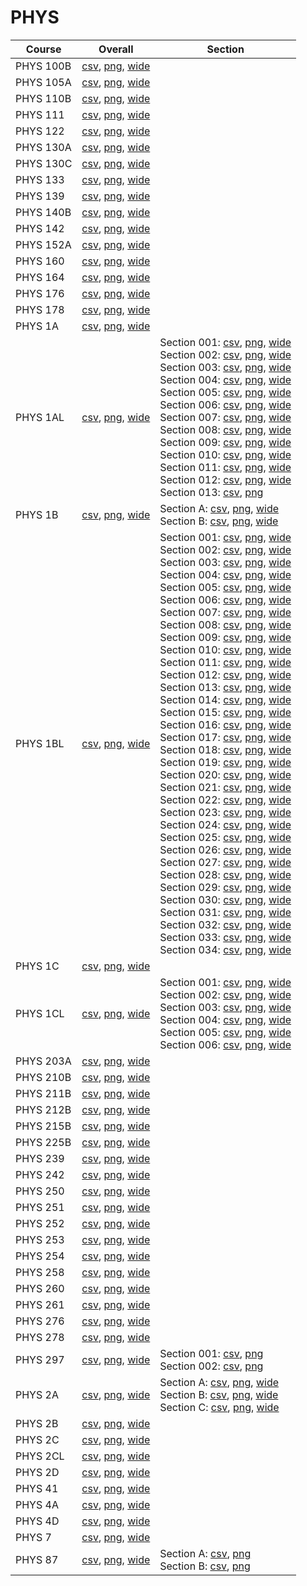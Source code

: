 # PHYS

| Course | Overall | Section |
| ------ | ------- | ------- |
| PHYS 100B | [csv](https://github.com/UCSD-Historical-Enrollment-Data/2024Winter/blob/main/overall/PHYS%20100B.csv), [png](https://raw.githubusercontent.com/UCSD-Historical-Enrollment-Data/2024Winter/main/plot_overall/PHYS%20100B.png), [wide](https://raw.githubusercontent.com/UCSD-Historical-Enrollment-Data/2024Winter/main/plot_overall_wide/PHYS%20100B.png) |  |
| PHYS 105A | [csv](https://github.com/UCSD-Historical-Enrollment-Data/2024Winter/blob/main/overall/PHYS%20105A.csv), [png](https://raw.githubusercontent.com/UCSD-Historical-Enrollment-Data/2024Winter/main/plot_overall/PHYS%20105A.png), [wide](https://raw.githubusercontent.com/UCSD-Historical-Enrollment-Data/2024Winter/main/plot_overall_wide/PHYS%20105A.png) |  |
| PHYS 110B | [csv](https://github.com/UCSD-Historical-Enrollment-Data/2024Winter/blob/main/overall/PHYS%20110B.csv), [png](https://raw.githubusercontent.com/UCSD-Historical-Enrollment-Data/2024Winter/main/plot_overall/PHYS%20110B.png), [wide](https://raw.githubusercontent.com/UCSD-Historical-Enrollment-Data/2024Winter/main/plot_overall_wide/PHYS%20110B.png) |  |
| PHYS 111 | [csv](https://github.com/UCSD-Historical-Enrollment-Data/2024Winter/blob/main/overall/PHYS%20111.csv), [png](https://raw.githubusercontent.com/UCSD-Historical-Enrollment-Data/2024Winter/main/plot_overall/PHYS%20111.png), [wide](https://raw.githubusercontent.com/UCSD-Historical-Enrollment-Data/2024Winter/main/plot_overall_wide/PHYS%20111.png) |  |
| PHYS 122 | [csv](https://github.com/UCSD-Historical-Enrollment-Data/2024Winter/blob/main/overall/PHYS%20122.csv), [png](https://raw.githubusercontent.com/UCSD-Historical-Enrollment-Data/2024Winter/main/plot_overall/PHYS%20122.png), [wide](https://raw.githubusercontent.com/UCSD-Historical-Enrollment-Data/2024Winter/main/plot_overall_wide/PHYS%20122.png) |  |
| PHYS 130A | [csv](https://github.com/UCSD-Historical-Enrollment-Data/2024Winter/blob/main/overall/PHYS%20130A.csv), [png](https://raw.githubusercontent.com/UCSD-Historical-Enrollment-Data/2024Winter/main/plot_overall/PHYS%20130A.png), [wide](https://raw.githubusercontent.com/UCSD-Historical-Enrollment-Data/2024Winter/main/plot_overall_wide/PHYS%20130A.png) |  |
| PHYS 130C | [csv](https://github.com/UCSD-Historical-Enrollment-Data/2024Winter/blob/main/overall/PHYS%20130C.csv), [png](https://raw.githubusercontent.com/UCSD-Historical-Enrollment-Data/2024Winter/main/plot_overall/PHYS%20130C.png), [wide](https://raw.githubusercontent.com/UCSD-Historical-Enrollment-Data/2024Winter/main/plot_overall_wide/PHYS%20130C.png) |  |
| PHYS 133 | [csv](https://github.com/UCSD-Historical-Enrollment-Data/2024Winter/blob/main/overall/PHYS%20133.csv), [png](https://raw.githubusercontent.com/UCSD-Historical-Enrollment-Data/2024Winter/main/plot_overall/PHYS%20133.png), [wide](https://raw.githubusercontent.com/UCSD-Historical-Enrollment-Data/2024Winter/main/plot_overall_wide/PHYS%20133.png) |  |
| PHYS 139 | [csv](https://github.com/UCSD-Historical-Enrollment-Data/2024Winter/blob/main/overall/PHYS%20139.csv), [png](https://raw.githubusercontent.com/UCSD-Historical-Enrollment-Data/2024Winter/main/plot_overall/PHYS%20139.png), [wide](https://raw.githubusercontent.com/UCSD-Historical-Enrollment-Data/2024Winter/main/plot_overall_wide/PHYS%20139.png) |  |
| PHYS 140B | [csv](https://github.com/UCSD-Historical-Enrollment-Data/2024Winter/blob/main/overall/PHYS%20140B.csv), [png](https://raw.githubusercontent.com/UCSD-Historical-Enrollment-Data/2024Winter/main/plot_overall/PHYS%20140B.png), [wide](https://raw.githubusercontent.com/UCSD-Historical-Enrollment-Data/2024Winter/main/plot_overall_wide/PHYS%20140B.png) |  |
| PHYS 142 | [csv](https://github.com/UCSD-Historical-Enrollment-Data/2024Winter/blob/main/overall/PHYS%20142.csv), [png](https://raw.githubusercontent.com/UCSD-Historical-Enrollment-Data/2024Winter/main/plot_overall/PHYS%20142.png), [wide](https://raw.githubusercontent.com/UCSD-Historical-Enrollment-Data/2024Winter/main/plot_overall_wide/PHYS%20142.png) |  |
| PHYS 152A | [csv](https://github.com/UCSD-Historical-Enrollment-Data/2024Winter/blob/main/overall/PHYS%20152A.csv), [png](https://raw.githubusercontent.com/UCSD-Historical-Enrollment-Data/2024Winter/main/plot_overall/PHYS%20152A.png), [wide](https://raw.githubusercontent.com/UCSD-Historical-Enrollment-Data/2024Winter/main/plot_overall_wide/PHYS%20152A.png) |  |
| PHYS 160 | [csv](https://github.com/UCSD-Historical-Enrollment-Data/2024Winter/blob/main/overall/PHYS%20160.csv), [png](https://raw.githubusercontent.com/UCSD-Historical-Enrollment-Data/2024Winter/main/plot_overall/PHYS%20160.png), [wide](https://raw.githubusercontent.com/UCSD-Historical-Enrollment-Data/2024Winter/main/plot_overall_wide/PHYS%20160.png) |  |
| PHYS 164 | [csv](https://github.com/UCSD-Historical-Enrollment-Data/2024Winter/blob/main/overall/PHYS%20164.csv), [png](https://raw.githubusercontent.com/UCSD-Historical-Enrollment-Data/2024Winter/main/plot_overall/PHYS%20164.png), [wide](https://raw.githubusercontent.com/UCSD-Historical-Enrollment-Data/2024Winter/main/plot_overall_wide/PHYS%20164.png) |  |
| PHYS 176 | [csv](https://github.com/UCSD-Historical-Enrollment-Data/2024Winter/blob/main/overall/PHYS%20176.csv), [png](https://raw.githubusercontent.com/UCSD-Historical-Enrollment-Data/2024Winter/main/plot_overall/PHYS%20176.png), [wide](https://raw.githubusercontent.com/UCSD-Historical-Enrollment-Data/2024Winter/main/plot_overall_wide/PHYS%20176.png) |  |
| PHYS 178 | [csv](https://github.com/UCSD-Historical-Enrollment-Data/2024Winter/blob/main/overall/PHYS%20178.csv), [png](https://raw.githubusercontent.com/UCSD-Historical-Enrollment-Data/2024Winter/main/plot_overall/PHYS%20178.png), [wide](https://raw.githubusercontent.com/UCSD-Historical-Enrollment-Data/2024Winter/main/plot_overall_wide/PHYS%20178.png) |  |
| PHYS 1A | [csv](https://github.com/UCSD-Historical-Enrollment-Data/2024Winter/blob/main/overall/PHYS%201A.csv), [png](https://raw.githubusercontent.com/UCSD-Historical-Enrollment-Data/2024Winter/main/plot_overall/PHYS%201A.png), [wide](https://raw.githubusercontent.com/UCSD-Historical-Enrollment-Data/2024Winter/main/plot_overall_wide/PHYS%201A.png) |  |
| PHYS 1AL | [csv](https://github.com/UCSD-Historical-Enrollment-Data/2024Winter/blob/main/overall/PHYS%201AL.csv), [png](https://raw.githubusercontent.com/UCSD-Historical-Enrollment-Data/2024Winter/main/plot_overall/PHYS%201AL.png), [wide](https://raw.githubusercontent.com/UCSD-Historical-Enrollment-Data/2024Winter/main/plot_overall_wide/PHYS%201AL.png) | Section 001: [csv](https://github.com/UCSD-Historical-Enrollment-Data/2024Winter/blob/main/section/PHYS%201AL_001.csv), [png](https://raw.githubusercontent.com/UCSD-Historical-Enrollment-Data/2024Winter/main/plot_section/PHYS%201AL_001.png), [wide](https://raw.githubusercontent.com/UCSD-Historical-Enrollment-Data/2024Winter/main/plot_section_wide/PHYS%201AL_001.png)<br>Section 002: [csv](https://github.com/UCSD-Historical-Enrollment-Data/2024Winter/blob/main/section/PHYS%201AL_002.csv), [png](https://raw.githubusercontent.com/UCSD-Historical-Enrollment-Data/2024Winter/main/plot_section/PHYS%201AL_002.png), [wide](https://raw.githubusercontent.com/UCSD-Historical-Enrollment-Data/2024Winter/main/plot_section_wide/PHYS%201AL_002.png)<br>Section 003: [csv](https://github.com/UCSD-Historical-Enrollment-Data/2024Winter/blob/main/section/PHYS%201AL_003.csv), [png](https://raw.githubusercontent.com/UCSD-Historical-Enrollment-Data/2024Winter/main/plot_section/PHYS%201AL_003.png), [wide](https://raw.githubusercontent.com/UCSD-Historical-Enrollment-Data/2024Winter/main/plot_section_wide/PHYS%201AL_003.png)<br>Section 004: [csv](https://github.com/UCSD-Historical-Enrollment-Data/2024Winter/blob/main/section/PHYS%201AL_004.csv), [png](https://raw.githubusercontent.com/UCSD-Historical-Enrollment-Data/2024Winter/main/plot_section/PHYS%201AL_004.png), [wide](https://raw.githubusercontent.com/UCSD-Historical-Enrollment-Data/2024Winter/main/plot_section_wide/PHYS%201AL_004.png)<br>Section 005: [csv](https://github.com/UCSD-Historical-Enrollment-Data/2024Winter/blob/main/section/PHYS%201AL_005.csv), [png](https://raw.githubusercontent.com/UCSD-Historical-Enrollment-Data/2024Winter/main/plot_section/PHYS%201AL_005.png), [wide](https://raw.githubusercontent.com/UCSD-Historical-Enrollment-Data/2024Winter/main/plot_section_wide/PHYS%201AL_005.png)<br>Section 006: [csv](https://github.com/UCSD-Historical-Enrollment-Data/2024Winter/blob/main/section/PHYS%201AL_006.csv), [png](https://raw.githubusercontent.com/UCSD-Historical-Enrollment-Data/2024Winter/main/plot_section/PHYS%201AL_006.png), [wide](https://raw.githubusercontent.com/UCSD-Historical-Enrollment-Data/2024Winter/main/plot_section_wide/PHYS%201AL_006.png)<br>Section 007: [csv](https://github.com/UCSD-Historical-Enrollment-Data/2024Winter/blob/main/section/PHYS%201AL_007.csv), [png](https://raw.githubusercontent.com/UCSD-Historical-Enrollment-Data/2024Winter/main/plot_section/PHYS%201AL_007.png), [wide](https://raw.githubusercontent.com/UCSD-Historical-Enrollment-Data/2024Winter/main/plot_section_wide/PHYS%201AL_007.png)<br>Section 008: [csv](https://github.com/UCSD-Historical-Enrollment-Data/2024Winter/blob/main/section/PHYS%201AL_008.csv), [png](https://raw.githubusercontent.com/UCSD-Historical-Enrollment-Data/2024Winter/main/plot_section/PHYS%201AL_008.png), [wide](https://raw.githubusercontent.com/UCSD-Historical-Enrollment-Data/2024Winter/main/plot_section_wide/PHYS%201AL_008.png)<br>Section 009: [csv](https://github.com/UCSD-Historical-Enrollment-Data/2024Winter/blob/main/section/PHYS%201AL_009.csv), [png](https://raw.githubusercontent.com/UCSD-Historical-Enrollment-Data/2024Winter/main/plot_section/PHYS%201AL_009.png), [wide](https://raw.githubusercontent.com/UCSD-Historical-Enrollment-Data/2024Winter/main/plot_section_wide/PHYS%201AL_009.png)<br>Section 010: [csv](https://github.com/UCSD-Historical-Enrollment-Data/2024Winter/blob/main/section/PHYS%201AL_010.csv), [png](https://raw.githubusercontent.com/UCSD-Historical-Enrollment-Data/2024Winter/main/plot_section/PHYS%201AL_010.png), [wide](https://raw.githubusercontent.com/UCSD-Historical-Enrollment-Data/2024Winter/main/plot_section_wide/PHYS%201AL_010.png)<br>Section 011: [csv](https://github.com/UCSD-Historical-Enrollment-Data/2024Winter/blob/main/section/PHYS%201AL_011.csv), [png](https://raw.githubusercontent.com/UCSD-Historical-Enrollment-Data/2024Winter/main/plot_section/PHYS%201AL_011.png), [wide](https://raw.githubusercontent.com/UCSD-Historical-Enrollment-Data/2024Winter/main/plot_section_wide/PHYS%201AL_011.png)<br>Section 012: [csv](https://github.com/UCSD-Historical-Enrollment-Data/2024Winter/blob/main/section/PHYS%201AL_012.csv), [png](https://raw.githubusercontent.com/UCSD-Historical-Enrollment-Data/2024Winter/main/plot_section/PHYS%201AL_012.png), [wide](https://raw.githubusercontent.com/UCSD-Historical-Enrollment-Data/2024Winter/main/plot_section_wide/PHYS%201AL_012.png)<br>Section 013: [csv](https://github.com/UCSD-Historical-Enrollment-Data/2024Winter/blob/main/section/PHYS%201AL_013.csv), [png](https://raw.githubusercontent.com/UCSD-Historical-Enrollment-Data/2024Winter/main/plot_section/PHYS%201AL_013.png) |
| PHYS 1B | [csv](https://github.com/UCSD-Historical-Enrollment-Data/2024Winter/blob/main/overall/PHYS%201B.csv), [png](https://raw.githubusercontent.com/UCSD-Historical-Enrollment-Data/2024Winter/main/plot_overall/PHYS%201B.png), [wide](https://raw.githubusercontent.com/UCSD-Historical-Enrollment-Data/2024Winter/main/plot_overall_wide/PHYS%201B.png) | Section A: [csv](https://github.com/UCSD-Historical-Enrollment-Data/2024Winter/blob/main/section/PHYS%201B_A.csv), [png](https://raw.githubusercontent.com/UCSD-Historical-Enrollment-Data/2024Winter/main/plot_section/PHYS%201B_A.png), [wide](https://raw.githubusercontent.com/UCSD-Historical-Enrollment-Data/2024Winter/main/plot_section_wide/PHYS%201B_A.png)<br>Section B: [csv](https://github.com/UCSD-Historical-Enrollment-Data/2024Winter/blob/main/section/PHYS%201B_B.csv), [png](https://raw.githubusercontent.com/UCSD-Historical-Enrollment-Data/2024Winter/main/plot_section/PHYS%201B_B.png), [wide](https://raw.githubusercontent.com/UCSD-Historical-Enrollment-Data/2024Winter/main/plot_section_wide/PHYS%201B_B.png) |
| PHYS 1BL | [csv](https://github.com/UCSD-Historical-Enrollment-Data/2024Winter/blob/main/overall/PHYS%201BL.csv), [png](https://raw.githubusercontent.com/UCSD-Historical-Enrollment-Data/2024Winter/main/plot_overall/PHYS%201BL.png), [wide](https://raw.githubusercontent.com/UCSD-Historical-Enrollment-Data/2024Winter/main/plot_overall_wide/PHYS%201BL.png) | Section 001: [csv](https://github.com/UCSD-Historical-Enrollment-Data/2024Winter/blob/main/section/PHYS%201BL_001.csv), [png](https://raw.githubusercontent.com/UCSD-Historical-Enrollment-Data/2024Winter/main/plot_section/PHYS%201BL_001.png), [wide](https://raw.githubusercontent.com/UCSD-Historical-Enrollment-Data/2024Winter/main/plot_section_wide/PHYS%201BL_001.png)<br>Section 002: [csv](https://github.com/UCSD-Historical-Enrollment-Data/2024Winter/blob/main/section/PHYS%201BL_002.csv), [png](https://raw.githubusercontent.com/UCSD-Historical-Enrollment-Data/2024Winter/main/plot_section/PHYS%201BL_002.png), [wide](https://raw.githubusercontent.com/UCSD-Historical-Enrollment-Data/2024Winter/main/plot_section_wide/PHYS%201BL_002.png)<br>Section 003: [csv](https://github.com/UCSD-Historical-Enrollment-Data/2024Winter/blob/main/section/PHYS%201BL_003.csv), [png](https://raw.githubusercontent.com/UCSD-Historical-Enrollment-Data/2024Winter/main/plot_section/PHYS%201BL_003.png), [wide](https://raw.githubusercontent.com/UCSD-Historical-Enrollment-Data/2024Winter/main/plot_section_wide/PHYS%201BL_003.png)<br>Section 004: [csv](https://github.com/UCSD-Historical-Enrollment-Data/2024Winter/blob/main/section/PHYS%201BL_004.csv), [png](https://raw.githubusercontent.com/UCSD-Historical-Enrollment-Data/2024Winter/main/plot_section/PHYS%201BL_004.png), [wide](https://raw.githubusercontent.com/UCSD-Historical-Enrollment-Data/2024Winter/main/plot_section_wide/PHYS%201BL_004.png)<br>Section 005: [csv](https://github.com/UCSD-Historical-Enrollment-Data/2024Winter/blob/main/section/PHYS%201BL_005.csv), [png](https://raw.githubusercontent.com/UCSD-Historical-Enrollment-Data/2024Winter/main/plot_section/PHYS%201BL_005.png), [wide](https://raw.githubusercontent.com/UCSD-Historical-Enrollment-Data/2024Winter/main/plot_section_wide/PHYS%201BL_005.png)<br>Section 006: [csv](https://github.com/UCSD-Historical-Enrollment-Data/2024Winter/blob/main/section/PHYS%201BL_006.csv), [png](https://raw.githubusercontent.com/UCSD-Historical-Enrollment-Data/2024Winter/main/plot_section/PHYS%201BL_006.png), [wide](https://raw.githubusercontent.com/UCSD-Historical-Enrollment-Data/2024Winter/main/plot_section_wide/PHYS%201BL_006.png)<br>Section 007: [csv](https://github.com/UCSD-Historical-Enrollment-Data/2024Winter/blob/main/section/PHYS%201BL_007.csv), [png](https://raw.githubusercontent.com/UCSD-Historical-Enrollment-Data/2024Winter/main/plot_section/PHYS%201BL_007.png), [wide](https://raw.githubusercontent.com/UCSD-Historical-Enrollment-Data/2024Winter/main/plot_section_wide/PHYS%201BL_007.png)<br>Section 008: [csv](https://github.com/UCSD-Historical-Enrollment-Data/2024Winter/blob/main/section/PHYS%201BL_008.csv), [png](https://raw.githubusercontent.com/UCSD-Historical-Enrollment-Data/2024Winter/main/plot_section/PHYS%201BL_008.png), [wide](https://raw.githubusercontent.com/UCSD-Historical-Enrollment-Data/2024Winter/main/plot_section_wide/PHYS%201BL_008.png)<br>Section 009: [csv](https://github.com/UCSD-Historical-Enrollment-Data/2024Winter/blob/main/section/PHYS%201BL_009.csv), [png](https://raw.githubusercontent.com/UCSD-Historical-Enrollment-Data/2024Winter/main/plot_section/PHYS%201BL_009.png), [wide](https://raw.githubusercontent.com/UCSD-Historical-Enrollment-Data/2024Winter/main/plot_section_wide/PHYS%201BL_009.png)<br>Section 010: [csv](https://github.com/UCSD-Historical-Enrollment-Data/2024Winter/blob/main/section/PHYS%201BL_010.csv), [png](https://raw.githubusercontent.com/UCSD-Historical-Enrollment-Data/2024Winter/main/plot_section/PHYS%201BL_010.png), [wide](https://raw.githubusercontent.com/UCSD-Historical-Enrollment-Data/2024Winter/main/plot_section_wide/PHYS%201BL_010.png)<br>Section 011: [csv](https://github.com/UCSD-Historical-Enrollment-Data/2024Winter/blob/main/section/PHYS%201BL_011.csv), [png](https://raw.githubusercontent.com/UCSD-Historical-Enrollment-Data/2024Winter/main/plot_section/PHYS%201BL_011.png), [wide](https://raw.githubusercontent.com/UCSD-Historical-Enrollment-Data/2024Winter/main/plot_section_wide/PHYS%201BL_011.png)<br>Section 012: [csv](https://github.com/UCSD-Historical-Enrollment-Data/2024Winter/blob/main/section/PHYS%201BL_012.csv), [png](https://raw.githubusercontent.com/UCSD-Historical-Enrollment-Data/2024Winter/main/plot_section/PHYS%201BL_012.png), [wide](https://raw.githubusercontent.com/UCSD-Historical-Enrollment-Data/2024Winter/main/plot_section_wide/PHYS%201BL_012.png)<br>Section 013: [csv](https://github.com/UCSD-Historical-Enrollment-Data/2024Winter/blob/main/section/PHYS%201BL_013.csv), [png](https://raw.githubusercontent.com/UCSD-Historical-Enrollment-Data/2024Winter/main/plot_section/PHYS%201BL_013.png), [wide](https://raw.githubusercontent.com/UCSD-Historical-Enrollment-Data/2024Winter/main/plot_section_wide/PHYS%201BL_013.png)<br>Section 014: [csv](https://github.com/UCSD-Historical-Enrollment-Data/2024Winter/blob/main/section/PHYS%201BL_014.csv), [png](https://raw.githubusercontent.com/UCSD-Historical-Enrollment-Data/2024Winter/main/plot_section/PHYS%201BL_014.png), [wide](https://raw.githubusercontent.com/UCSD-Historical-Enrollment-Data/2024Winter/main/plot_section_wide/PHYS%201BL_014.png)<br>Section 015: [csv](https://github.com/UCSD-Historical-Enrollment-Data/2024Winter/blob/main/section/PHYS%201BL_015.csv), [png](https://raw.githubusercontent.com/UCSD-Historical-Enrollment-Data/2024Winter/main/plot_section/PHYS%201BL_015.png), [wide](https://raw.githubusercontent.com/UCSD-Historical-Enrollment-Data/2024Winter/main/plot_section_wide/PHYS%201BL_015.png)<br>Section 016: [csv](https://github.com/UCSD-Historical-Enrollment-Data/2024Winter/blob/main/section/PHYS%201BL_016.csv), [png](https://raw.githubusercontent.com/UCSD-Historical-Enrollment-Data/2024Winter/main/plot_section/PHYS%201BL_016.png), [wide](https://raw.githubusercontent.com/UCSD-Historical-Enrollment-Data/2024Winter/main/plot_section_wide/PHYS%201BL_016.png)<br>Section 017: [csv](https://github.com/UCSD-Historical-Enrollment-Data/2024Winter/blob/main/section/PHYS%201BL_017.csv), [png](https://raw.githubusercontent.com/UCSD-Historical-Enrollment-Data/2024Winter/main/plot_section/PHYS%201BL_017.png), [wide](https://raw.githubusercontent.com/UCSD-Historical-Enrollment-Data/2024Winter/main/plot_section_wide/PHYS%201BL_017.png)<br>Section 018: [csv](https://github.com/UCSD-Historical-Enrollment-Data/2024Winter/blob/main/section/PHYS%201BL_018.csv), [png](https://raw.githubusercontent.com/UCSD-Historical-Enrollment-Data/2024Winter/main/plot_section/PHYS%201BL_018.png), [wide](https://raw.githubusercontent.com/UCSD-Historical-Enrollment-Data/2024Winter/main/plot_section_wide/PHYS%201BL_018.png)<br>Section 019: [csv](https://github.com/UCSD-Historical-Enrollment-Data/2024Winter/blob/main/section/PHYS%201BL_019.csv), [png](https://raw.githubusercontent.com/UCSD-Historical-Enrollment-Data/2024Winter/main/plot_section/PHYS%201BL_019.png), [wide](https://raw.githubusercontent.com/UCSD-Historical-Enrollment-Data/2024Winter/main/plot_section_wide/PHYS%201BL_019.png)<br>Section 020: [csv](https://github.com/UCSD-Historical-Enrollment-Data/2024Winter/blob/main/section/PHYS%201BL_020.csv), [png](https://raw.githubusercontent.com/UCSD-Historical-Enrollment-Data/2024Winter/main/plot_section/PHYS%201BL_020.png), [wide](https://raw.githubusercontent.com/UCSD-Historical-Enrollment-Data/2024Winter/main/plot_section_wide/PHYS%201BL_020.png)<br>Section 021: [csv](https://github.com/UCSD-Historical-Enrollment-Data/2024Winter/blob/main/section/PHYS%201BL_021.csv), [png](https://raw.githubusercontent.com/UCSD-Historical-Enrollment-Data/2024Winter/main/plot_section/PHYS%201BL_021.png), [wide](https://raw.githubusercontent.com/UCSD-Historical-Enrollment-Data/2024Winter/main/plot_section_wide/PHYS%201BL_021.png)<br>Section 022: [csv](https://github.com/UCSD-Historical-Enrollment-Data/2024Winter/blob/main/section/PHYS%201BL_022.csv), [png](https://raw.githubusercontent.com/UCSD-Historical-Enrollment-Data/2024Winter/main/plot_section/PHYS%201BL_022.png), [wide](https://raw.githubusercontent.com/UCSD-Historical-Enrollment-Data/2024Winter/main/plot_section_wide/PHYS%201BL_022.png)<br>Section 023: [csv](https://github.com/UCSD-Historical-Enrollment-Data/2024Winter/blob/main/section/PHYS%201BL_023.csv), [png](https://raw.githubusercontent.com/UCSD-Historical-Enrollment-Data/2024Winter/main/plot_section/PHYS%201BL_023.png), [wide](https://raw.githubusercontent.com/UCSD-Historical-Enrollment-Data/2024Winter/main/plot_section_wide/PHYS%201BL_023.png)<br>Section 024: [csv](https://github.com/UCSD-Historical-Enrollment-Data/2024Winter/blob/main/section/PHYS%201BL_024.csv), [png](https://raw.githubusercontent.com/UCSD-Historical-Enrollment-Data/2024Winter/main/plot_section/PHYS%201BL_024.png), [wide](https://raw.githubusercontent.com/UCSD-Historical-Enrollment-Data/2024Winter/main/plot_section_wide/PHYS%201BL_024.png)<br>Section 025: [csv](https://github.com/UCSD-Historical-Enrollment-Data/2024Winter/blob/main/section/PHYS%201BL_025.csv), [png](https://raw.githubusercontent.com/UCSD-Historical-Enrollment-Data/2024Winter/main/plot_section/PHYS%201BL_025.png), [wide](https://raw.githubusercontent.com/UCSD-Historical-Enrollment-Data/2024Winter/main/plot_section_wide/PHYS%201BL_025.png)<br>Section 026: [csv](https://github.com/UCSD-Historical-Enrollment-Data/2024Winter/blob/main/section/PHYS%201BL_026.csv), [png](https://raw.githubusercontent.com/UCSD-Historical-Enrollment-Data/2024Winter/main/plot_section/PHYS%201BL_026.png), [wide](https://raw.githubusercontent.com/UCSD-Historical-Enrollment-Data/2024Winter/main/plot_section_wide/PHYS%201BL_026.png)<br>Section 027: [csv](https://github.com/UCSD-Historical-Enrollment-Data/2024Winter/blob/main/section/PHYS%201BL_027.csv), [png](https://raw.githubusercontent.com/UCSD-Historical-Enrollment-Data/2024Winter/main/plot_section/PHYS%201BL_027.png), [wide](https://raw.githubusercontent.com/UCSD-Historical-Enrollment-Data/2024Winter/main/plot_section_wide/PHYS%201BL_027.png)<br>Section 028: [csv](https://github.com/UCSD-Historical-Enrollment-Data/2024Winter/blob/main/section/PHYS%201BL_028.csv), [png](https://raw.githubusercontent.com/UCSD-Historical-Enrollment-Data/2024Winter/main/plot_section/PHYS%201BL_028.png), [wide](https://raw.githubusercontent.com/UCSD-Historical-Enrollment-Data/2024Winter/main/plot_section_wide/PHYS%201BL_028.png)<br>Section 029: [csv](https://github.com/UCSD-Historical-Enrollment-Data/2024Winter/blob/main/section/PHYS%201BL_029.csv), [png](https://raw.githubusercontent.com/UCSD-Historical-Enrollment-Data/2024Winter/main/plot_section/PHYS%201BL_029.png), [wide](https://raw.githubusercontent.com/UCSD-Historical-Enrollment-Data/2024Winter/main/plot_section_wide/PHYS%201BL_029.png)<br>Section 030: [csv](https://github.com/UCSD-Historical-Enrollment-Data/2024Winter/blob/main/section/PHYS%201BL_030.csv), [png](https://raw.githubusercontent.com/UCSD-Historical-Enrollment-Data/2024Winter/main/plot_section/PHYS%201BL_030.png), [wide](https://raw.githubusercontent.com/UCSD-Historical-Enrollment-Data/2024Winter/main/plot_section_wide/PHYS%201BL_030.png)<br>Section 031: [csv](https://github.com/UCSD-Historical-Enrollment-Data/2024Winter/blob/main/section/PHYS%201BL_031.csv), [png](https://raw.githubusercontent.com/UCSD-Historical-Enrollment-Data/2024Winter/main/plot_section/PHYS%201BL_031.png), [wide](https://raw.githubusercontent.com/UCSD-Historical-Enrollment-Data/2024Winter/main/plot_section_wide/PHYS%201BL_031.png)<br>Section 032: [csv](https://github.com/UCSD-Historical-Enrollment-Data/2024Winter/blob/main/section/PHYS%201BL_032.csv), [png](https://raw.githubusercontent.com/UCSD-Historical-Enrollment-Data/2024Winter/main/plot_section/PHYS%201BL_032.png), [wide](https://raw.githubusercontent.com/UCSD-Historical-Enrollment-Data/2024Winter/main/plot_section_wide/PHYS%201BL_032.png)<br>Section 033: [csv](https://github.com/UCSD-Historical-Enrollment-Data/2024Winter/blob/main/section/PHYS%201BL_033.csv), [png](https://raw.githubusercontent.com/UCSD-Historical-Enrollment-Data/2024Winter/main/plot_section/PHYS%201BL_033.png), [wide](https://raw.githubusercontent.com/UCSD-Historical-Enrollment-Data/2024Winter/main/plot_section_wide/PHYS%201BL_033.png)<br>Section 034: [csv](https://github.com/UCSD-Historical-Enrollment-Data/2024Winter/blob/main/section/PHYS%201BL_034.csv), [png](https://raw.githubusercontent.com/UCSD-Historical-Enrollment-Data/2024Winter/main/plot_section/PHYS%201BL_034.png), [wide](https://raw.githubusercontent.com/UCSD-Historical-Enrollment-Data/2024Winter/main/plot_section_wide/PHYS%201BL_034.png) |
| PHYS 1C | [csv](https://github.com/UCSD-Historical-Enrollment-Data/2024Winter/blob/main/overall/PHYS%201C.csv), [png](https://raw.githubusercontent.com/UCSD-Historical-Enrollment-Data/2024Winter/main/plot_overall/PHYS%201C.png), [wide](https://raw.githubusercontent.com/UCSD-Historical-Enrollment-Data/2024Winter/main/plot_overall_wide/PHYS%201C.png) |  |
| PHYS 1CL | [csv](https://github.com/UCSD-Historical-Enrollment-Data/2024Winter/blob/main/overall/PHYS%201CL.csv), [png](https://raw.githubusercontent.com/UCSD-Historical-Enrollment-Data/2024Winter/main/plot_overall/PHYS%201CL.png), [wide](https://raw.githubusercontent.com/UCSD-Historical-Enrollment-Data/2024Winter/main/plot_overall_wide/PHYS%201CL.png) | Section 001: [csv](https://github.com/UCSD-Historical-Enrollment-Data/2024Winter/blob/main/section/PHYS%201CL_001.csv), [png](https://raw.githubusercontent.com/UCSD-Historical-Enrollment-Data/2024Winter/main/plot_section/PHYS%201CL_001.png), [wide](https://raw.githubusercontent.com/UCSD-Historical-Enrollment-Data/2024Winter/main/plot_section_wide/PHYS%201CL_001.png)<br>Section 002: [csv](https://github.com/UCSD-Historical-Enrollment-Data/2024Winter/blob/main/section/PHYS%201CL_002.csv), [png](https://raw.githubusercontent.com/UCSD-Historical-Enrollment-Data/2024Winter/main/plot_section/PHYS%201CL_002.png), [wide](https://raw.githubusercontent.com/UCSD-Historical-Enrollment-Data/2024Winter/main/plot_section_wide/PHYS%201CL_002.png)<br>Section 003: [csv](https://github.com/UCSD-Historical-Enrollment-Data/2024Winter/blob/main/section/PHYS%201CL_003.csv), [png](https://raw.githubusercontent.com/UCSD-Historical-Enrollment-Data/2024Winter/main/plot_section/PHYS%201CL_003.png), [wide](https://raw.githubusercontent.com/UCSD-Historical-Enrollment-Data/2024Winter/main/plot_section_wide/PHYS%201CL_003.png)<br>Section 004: [csv](https://github.com/UCSD-Historical-Enrollment-Data/2024Winter/blob/main/section/PHYS%201CL_004.csv), [png](https://raw.githubusercontent.com/UCSD-Historical-Enrollment-Data/2024Winter/main/plot_section/PHYS%201CL_004.png), [wide](https://raw.githubusercontent.com/UCSD-Historical-Enrollment-Data/2024Winter/main/plot_section_wide/PHYS%201CL_004.png)<br>Section 005: [csv](https://github.com/UCSD-Historical-Enrollment-Data/2024Winter/blob/main/section/PHYS%201CL_005.csv), [png](https://raw.githubusercontent.com/UCSD-Historical-Enrollment-Data/2024Winter/main/plot_section/PHYS%201CL_005.png), [wide](https://raw.githubusercontent.com/UCSD-Historical-Enrollment-Data/2024Winter/main/plot_section_wide/PHYS%201CL_005.png)<br>Section 006: [csv](https://github.com/UCSD-Historical-Enrollment-Data/2024Winter/blob/main/section/PHYS%201CL_006.csv), [png](https://raw.githubusercontent.com/UCSD-Historical-Enrollment-Data/2024Winter/main/plot_section/PHYS%201CL_006.png), [wide](https://raw.githubusercontent.com/UCSD-Historical-Enrollment-Data/2024Winter/main/plot_section_wide/PHYS%201CL_006.png) |
| PHYS 203A | [csv](https://github.com/UCSD-Historical-Enrollment-Data/2024Winter/blob/main/overall/PHYS%20203A.csv), [png](https://raw.githubusercontent.com/UCSD-Historical-Enrollment-Data/2024Winter/main/plot_overall/PHYS%20203A.png), [wide](https://raw.githubusercontent.com/UCSD-Historical-Enrollment-Data/2024Winter/main/plot_overall_wide/PHYS%20203A.png) |  |
| PHYS 210B | [csv](https://github.com/UCSD-Historical-Enrollment-Data/2024Winter/blob/main/overall/PHYS%20210B.csv), [png](https://raw.githubusercontent.com/UCSD-Historical-Enrollment-Data/2024Winter/main/plot_overall/PHYS%20210B.png), [wide](https://raw.githubusercontent.com/UCSD-Historical-Enrollment-Data/2024Winter/main/plot_overall_wide/PHYS%20210B.png) |  |
| PHYS 211B | [csv](https://github.com/UCSD-Historical-Enrollment-Data/2024Winter/blob/main/overall/PHYS%20211B.csv), [png](https://raw.githubusercontent.com/UCSD-Historical-Enrollment-Data/2024Winter/main/plot_overall/PHYS%20211B.png), [wide](https://raw.githubusercontent.com/UCSD-Historical-Enrollment-Data/2024Winter/main/plot_overall_wide/PHYS%20211B.png) |  |
| PHYS 212B | [csv](https://github.com/UCSD-Historical-Enrollment-Data/2024Winter/blob/main/overall/PHYS%20212B.csv), [png](https://raw.githubusercontent.com/UCSD-Historical-Enrollment-Data/2024Winter/main/plot_overall/PHYS%20212B.png), [wide](https://raw.githubusercontent.com/UCSD-Historical-Enrollment-Data/2024Winter/main/plot_overall_wide/PHYS%20212B.png) |  |
| PHYS 215B | [csv](https://github.com/UCSD-Historical-Enrollment-Data/2024Winter/blob/main/overall/PHYS%20215B.csv), [png](https://raw.githubusercontent.com/UCSD-Historical-Enrollment-Data/2024Winter/main/plot_overall/PHYS%20215B.png), [wide](https://raw.githubusercontent.com/UCSD-Historical-Enrollment-Data/2024Winter/main/plot_overall_wide/PHYS%20215B.png) |  |
| PHYS 225B | [csv](https://github.com/UCSD-Historical-Enrollment-Data/2024Winter/blob/main/overall/PHYS%20225B.csv), [png](https://raw.githubusercontent.com/UCSD-Historical-Enrollment-Data/2024Winter/main/plot_overall/PHYS%20225B.png), [wide](https://raw.githubusercontent.com/UCSD-Historical-Enrollment-Data/2024Winter/main/plot_overall_wide/PHYS%20225B.png) |  |
| PHYS 239 | [csv](https://github.com/UCSD-Historical-Enrollment-Data/2024Winter/blob/main/overall/PHYS%20239.csv), [png](https://raw.githubusercontent.com/UCSD-Historical-Enrollment-Data/2024Winter/main/plot_overall/PHYS%20239.png), [wide](https://raw.githubusercontent.com/UCSD-Historical-Enrollment-Data/2024Winter/main/plot_overall_wide/PHYS%20239.png) |  |
| PHYS 242 | [csv](https://github.com/UCSD-Historical-Enrollment-Data/2024Winter/blob/main/overall/PHYS%20242.csv), [png](https://raw.githubusercontent.com/UCSD-Historical-Enrollment-Data/2024Winter/main/plot_overall/PHYS%20242.png), [wide](https://raw.githubusercontent.com/UCSD-Historical-Enrollment-Data/2024Winter/main/plot_overall_wide/PHYS%20242.png) |  |
| PHYS 250 | [csv](https://github.com/UCSD-Historical-Enrollment-Data/2024Winter/blob/main/overall/PHYS%20250.csv), [png](https://raw.githubusercontent.com/UCSD-Historical-Enrollment-Data/2024Winter/main/plot_overall/PHYS%20250.png), [wide](https://raw.githubusercontent.com/UCSD-Historical-Enrollment-Data/2024Winter/main/plot_overall_wide/PHYS%20250.png) |  |
| PHYS 251 | [csv](https://github.com/UCSD-Historical-Enrollment-Data/2024Winter/blob/main/overall/PHYS%20251.csv), [png](https://raw.githubusercontent.com/UCSD-Historical-Enrollment-Data/2024Winter/main/plot_overall/PHYS%20251.png), [wide](https://raw.githubusercontent.com/UCSD-Historical-Enrollment-Data/2024Winter/main/plot_overall_wide/PHYS%20251.png) |  |
| PHYS 252 | [csv](https://github.com/UCSD-Historical-Enrollment-Data/2024Winter/blob/main/overall/PHYS%20252.csv), [png](https://raw.githubusercontent.com/UCSD-Historical-Enrollment-Data/2024Winter/main/plot_overall/PHYS%20252.png), [wide](https://raw.githubusercontent.com/UCSD-Historical-Enrollment-Data/2024Winter/main/plot_overall_wide/PHYS%20252.png) |  |
| PHYS 253 | [csv](https://github.com/UCSD-Historical-Enrollment-Data/2024Winter/blob/main/overall/PHYS%20253.csv), [png](https://raw.githubusercontent.com/UCSD-Historical-Enrollment-Data/2024Winter/main/plot_overall/PHYS%20253.png), [wide](https://raw.githubusercontent.com/UCSD-Historical-Enrollment-Data/2024Winter/main/plot_overall_wide/PHYS%20253.png) |  |
| PHYS 254 | [csv](https://github.com/UCSD-Historical-Enrollment-Data/2024Winter/blob/main/overall/PHYS%20254.csv), [png](https://raw.githubusercontent.com/UCSD-Historical-Enrollment-Data/2024Winter/main/plot_overall/PHYS%20254.png), [wide](https://raw.githubusercontent.com/UCSD-Historical-Enrollment-Data/2024Winter/main/plot_overall_wide/PHYS%20254.png) |  |
| PHYS 258 | [csv](https://github.com/UCSD-Historical-Enrollment-Data/2024Winter/blob/main/overall/PHYS%20258.csv), [png](https://raw.githubusercontent.com/UCSD-Historical-Enrollment-Data/2024Winter/main/plot_overall/PHYS%20258.png), [wide](https://raw.githubusercontent.com/UCSD-Historical-Enrollment-Data/2024Winter/main/plot_overall_wide/PHYS%20258.png) |  |
| PHYS 260 | [csv](https://github.com/UCSD-Historical-Enrollment-Data/2024Winter/blob/main/overall/PHYS%20260.csv), [png](https://raw.githubusercontent.com/UCSD-Historical-Enrollment-Data/2024Winter/main/plot_overall/PHYS%20260.png), [wide](https://raw.githubusercontent.com/UCSD-Historical-Enrollment-Data/2024Winter/main/plot_overall_wide/PHYS%20260.png) |  |
| PHYS 261 | [csv](https://github.com/UCSD-Historical-Enrollment-Data/2024Winter/blob/main/overall/PHYS%20261.csv), [png](https://raw.githubusercontent.com/UCSD-Historical-Enrollment-Data/2024Winter/main/plot_overall/PHYS%20261.png), [wide](https://raw.githubusercontent.com/UCSD-Historical-Enrollment-Data/2024Winter/main/plot_overall_wide/PHYS%20261.png) |  |
| PHYS 276 | [csv](https://github.com/UCSD-Historical-Enrollment-Data/2024Winter/blob/main/overall/PHYS%20276.csv), [png](https://raw.githubusercontent.com/UCSD-Historical-Enrollment-Data/2024Winter/main/plot_overall/PHYS%20276.png), [wide](https://raw.githubusercontent.com/UCSD-Historical-Enrollment-Data/2024Winter/main/plot_overall_wide/PHYS%20276.png) |  |
| PHYS 278 | [csv](https://github.com/UCSD-Historical-Enrollment-Data/2024Winter/blob/main/overall/PHYS%20278.csv), [png](https://raw.githubusercontent.com/UCSD-Historical-Enrollment-Data/2024Winter/main/plot_overall/PHYS%20278.png), [wide](https://raw.githubusercontent.com/UCSD-Historical-Enrollment-Data/2024Winter/main/plot_overall_wide/PHYS%20278.png) |  |
| PHYS 297 | [csv](https://github.com/UCSD-Historical-Enrollment-Data/2024Winter/blob/main/overall/PHYS%20297.csv), [png](https://raw.githubusercontent.com/UCSD-Historical-Enrollment-Data/2024Winter/main/plot_overall/PHYS%20297.png), [wide](https://raw.githubusercontent.com/UCSD-Historical-Enrollment-Data/2024Winter/main/plot_overall_wide/PHYS%20297.png) | Section 001: [csv](https://github.com/UCSD-Historical-Enrollment-Data/2024Winter/blob/main/section/PHYS%20297_001.csv), [png](https://raw.githubusercontent.com/UCSD-Historical-Enrollment-Data/2024Winter/main/plot_section/PHYS%20297_001.png)<br>Section 002: [csv](https://github.com/UCSD-Historical-Enrollment-Data/2024Winter/blob/main/section/PHYS%20297_002.csv), [png](https://raw.githubusercontent.com/UCSD-Historical-Enrollment-Data/2024Winter/main/plot_section/PHYS%20297_002.png) |
| PHYS 2A | [csv](https://github.com/UCSD-Historical-Enrollment-Data/2024Winter/blob/main/overall/PHYS%202A.csv), [png](https://raw.githubusercontent.com/UCSD-Historical-Enrollment-Data/2024Winter/main/plot_overall/PHYS%202A.png), [wide](https://raw.githubusercontent.com/UCSD-Historical-Enrollment-Data/2024Winter/main/plot_overall_wide/PHYS%202A.png) | Section A: [csv](https://github.com/UCSD-Historical-Enrollment-Data/2024Winter/blob/main/section/PHYS%202A_A.csv), [png](https://raw.githubusercontent.com/UCSD-Historical-Enrollment-Data/2024Winter/main/plot_section/PHYS%202A_A.png), [wide](https://raw.githubusercontent.com/UCSD-Historical-Enrollment-Data/2024Winter/main/plot_section_wide/PHYS%202A_A.png)<br>Section B: [csv](https://github.com/UCSD-Historical-Enrollment-Data/2024Winter/blob/main/section/PHYS%202A_B.csv), [png](https://raw.githubusercontent.com/UCSD-Historical-Enrollment-Data/2024Winter/main/plot_section/PHYS%202A_B.png), [wide](https://raw.githubusercontent.com/UCSD-Historical-Enrollment-Data/2024Winter/main/plot_section_wide/PHYS%202A_B.png)<br>Section C: [csv](https://github.com/UCSD-Historical-Enrollment-Data/2024Winter/blob/main/section/PHYS%202A_C.csv), [png](https://raw.githubusercontent.com/UCSD-Historical-Enrollment-Data/2024Winter/main/plot_section/PHYS%202A_C.png), [wide](https://raw.githubusercontent.com/UCSD-Historical-Enrollment-Data/2024Winter/main/plot_section_wide/PHYS%202A_C.png) |
| PHYS 2B | [csv](https://github.com/UCSD-Historical-Enrollment-Data/2024Winter/blob/main/overall/PHYS%202B.csv), [png](https://raw.githubusercontent.com/UCSD-Historical-Enrollment-Data/2024Winter/main/plot_overall/PHYS%202B.png), [wide](https://raw.githubusercontent.com/UCSD-Historical-Enrollment-Data/2024Winter/main/plot_overall_wide/PHYS%202B.png) |  |
| PHYS 2C | [csv](https://github.com/UCSD-Historical-Enrollment-Data/2024Winter/blob/main/overall/PHYS%202C.csv), [png](https://raw.githubusercontent.com/UCSD-Historical-Enrollment-Data/2024Winter/main/plot_overall/PHYS%202C.png), [wide](https://raw.githubusercontent.com/UCSD-Historical-Enrollment-Data/2024Winter/main/plot_overall_wide/PHYS%202C.png) |  |
| PHYS 2CL | [csv](https://github.com/UCSD-Historical-Enrollment-Data/2024Winter/blob/main/overall/PHYS%202CL.csv), [png](https://raw.githubusercontent.com/UCSD-Historical-Enrollment-Data/2024Winter/main/plot_overall/PHYS%202CL.png), [wide](https://raw.githubusercontent.com/UCSD-Historical-Enrollment-Data/2024Winter/main/plot_overall_wide/PHYS%202CL.png) |  |
| PHYS 2D | [csv](https://github.com/UCSD-Historical-Enrollment-Data/2024Winter/blob/main/overall/PHYS%202D.csv), [png](https://raw.githubusercontent.com/UCSD-Historical-Enrollment-Data/2024Winter/main/plot_overall/PHYS%202D.png), [wide](https://raw.githubusercontent.com/UCSD-Historical-Enrollment-Data/2024Winter/main/plot_overall_wide/PHYS%202D.png) |  |
| PHYS 41 | [csv](https://github.com/UCSD-Historical-Enrollment-Data/2024Winter/blob/main/overall/PHYS%2041.csv), [png](https://raw.githubusercontent.com/UCSD-Historical-Enrollment-Data/2024Winter/main/plot_overall/PHYS%2041.png), [wide](https://raw.githubusercontent.com/UCSD-Historical-Enrollment-Data/2024Winter/main/plot_overall_wide/PHYS%2041.png) |  |
| PHYS 4A | [csv](https://github.com/UCSD-Historical-Enrollment-Data/2024Winter/blob/main/overall/PHYS%204A.csv), [png](https://raw.githubusercontent.com/UCSD-Historical-Enrollment-Data/2024Winter/main/plot_overall/PHYS%204A.png), [wide](https://raw.githubusercontent.com/UCSD-Historical-Enrollment-Data/2024Winter/main/plot_overall_wide/PHYS%204A.png) |  |
| PHYS 4D | [csv](https://github.com/UCSD-Historical-Enrollment-Data/2024Winter/blob/main/overall/PHYS%204D.csv), [png](https://raw.githubusercontent.com/UCSD-Historical-Enrollment-Data/2024Winter/main/plot_overall/PHYS%204D.png), [wide](https://raw.githubusercontent.com/UCSD-Historical-Enrollment-Data/2024Winter/main/plot_overall_wide/PHYS%204D.png) |  |
| PHYS 7 | [csv](https://github.com/UCSD-Historical-Enrollment-Data/2024Winter/blob/main/overall/PHYS%207.csv), [png](https://raw.githubusercontent.com/UCSD-Historical-Enrollment-Data/2024Winter/main/plot_overall/PHYS%207.png), [wide](https://raw.githubusercontent.com/UCSD-Historical-Enrollment-Data/2024Winter/main/plot_overall_wide/PHYS%207.png) |  |
| PHYS 87 | [csv](https://github.com/UCSD-Historical-Enrollment-Data/2024Winter/blob/main/overall/PHYS%2087.csv), [png](https://raw.githubusercontent.com/UCSD-Historical-Enrollment-Data/2024Winter/main/plot_overall/PHYS%2087.png), [wide](https://raw.githubusercontent.com/UCSD-Historical-Enrollment-Data/2024Winter/main/plot_overall_wide/PHYS%2087.png) | Section A: [csv](https://github.com/UCSD-Historical-Enrollment-Data/2024Winter/blob/main/section/PHYS%2087_A.csv), [png](https://raw.githubusercontent.com/UCSD-Historical-Enrollment-Data/2024Winter/main/plot_section/PHYS%2087_A.png)<br>Section B: [csv](https://github.com/UCSD-Historical-Enrollment-Data/2024Winter/blob/main/section/PHYS%2087_B.csv), [png](https://raw.githubusercontent.com/UCSD-Historical-Enrollment-Data/2024Winter/main/plot_section/PHYS%2087_B.png) |
